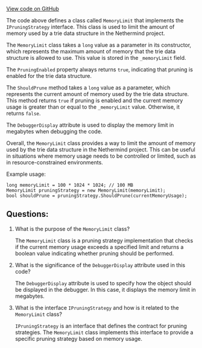 [View code on GitHub](https://github.com/NethermindEth/nethermind/src/Nethermind/Nethermind.Trie/Pruning/MemoryLimit.cs)

The code above defines a class called `MemoryLimit` that implements the `IPruningStrategy` interface. This class is used to limit the amount of memory used by a trie data structure in the Nethermind project. 

The `MemoryLimit` class takes a `long` value as a parameter in its constructor, which represents the maximum amount of memory that the trie data structure is allowed to use. This value is stored in the `_memoryLimit` field. 

The `PruningEnabled` property always returns `true`, indicating that pruning is enabled for the trie data structure. 

The `ShouldPrune` method takes a `long` value as a parameter, which represents the current amount of memory used by the trie data structure. This method returns `true` if pruning is enabled and the current memory usage is greater than or equal to the `_memoryLimit` value. Otherwise, it returns `false`. 

The `DebuggerDisplay` attribute is used to display the memory limit in megabytes when debugging the code. 

Overall, the `MemoryLimit` class provides a way to limit the amount of memory used by the trie data structure in the Nethermind project. This can be useful in situations where memory usage needs to be controlled or limited, such as in resource-constrained environments. 

Example usage:

```
long memoryLimit = 100 * 1024 * 1024; // 100 MB
MemoryLimit pruningStrategy = new MemoryLimit(memoryLimit);
bool shouldPrune = pruningStrategy.ShouldPrune(currentMemoryUsage);
```
## Questions: 
 1. What is the purpose of the `MemoryLimit` class?
    
    The `MemoryLimit` class is a pruning strategy implementation that checks if the current memory usage exceeds a specified limit and returns a boolean value indicating whether pruning should be performed.

2. What is the significance of the `DebuggerDisplay` attribute used in this code?
    
    The `DebuggerDisplay` attribute is used to specify how the object should be displayed in the debugger. In this case, it displays the memory limit in megabytes.

3. What is the interface `IPruningStrategy` and how is it related to the `MemoryLimit` class?
    
    `IPruningStrategy` is an interface that defines the contract for pruning strategies. The `MemoryLimit` class implements this interface to provide a specific pruning strategy based on memory usage.
